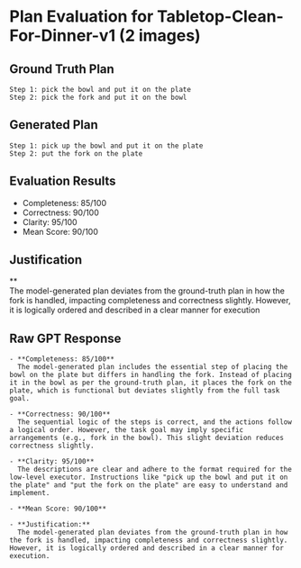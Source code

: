 # Plan Evaluation for Tabletop-Clean-For-Dinner-v1 (2 images)

## Ground Truth Plan
```
Step 1: pick the bowl and put it on the plate
Step 2: pick the fork and put it on the bowl
```

## Generated Plan
```
Step 1: pick up the bowl and put it on the plate
Step 2: put the fork on the plate
```

## Evaluation Results
- Completeness: 85/100
- Correctness: 90/100
- Clarity: 95/100
- Mean Score: 90/100

## Justification
**  
  The model-generated plan deviates from the ground-truth plan in how the fork is handled, impacting completeness and correctness slightly. However, it is logically ordered and described in a clear manner for execution

## Raw GPT Response
```
- **Completeness: 85/100**  
  The model-generated plan includes the essential step of placing the bowl on the plate but differs in handling the fork. Instead of placing it in the bowl as per the ground-truth plan, it places the fork on the plate, which is functional but deviates slightly from the full task goal.

- **Correctness: 90/100**  
  The sequential logic of the steps is correct, and the actions follow a logical order. However, the task goal may imply specific arrangements (e.g., fork in the bowl). This slight deviation reduces correctness slightly.

- **Clarity: 95/100**  
  The descriptions are clear and adhere to the format required for the low-level executor. Instructions like "pick up the bowl and put it on the plate" and "put the fork on the plate" are easy to understand and implement.

- **Mean Score: 90/100**  

- **Justification:**  
  The model-generated plan deviates from the ground-truth plan in how the fork is handled, impacting completeness and correctness slightly. However, it is logically ordered and described in a clear manner for execution.
```

